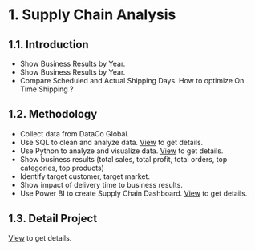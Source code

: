 # 1. Supply Chain Analysis 
## 1.1. Introduction
- Show Business Results by Year.
- Show Business Results by Year.
- Compare Scheduled and Actual Shipping Days. How to optimize On Time Shipping ?
## 1.2. Methodology 
- Collect data from DataCo Global.
- Use SQL to clean and analyze data. [View](https://github.com/huyvofjh/SupplyChainProjects/blob/main/SupplyChainAnalysis/SupplyChain.sql) to get details. 
- Use Python to analyze and visualize data. [View](https://github.com/huyvofjh/SupplyChainProjects/blob/main/SupplyChainAnalysis/SupplyChainManagement.ipynb) to get details. 
- Show business results (total sales, total profit, total orders, top categories, top products)
- Identify target customer, target market.
- Show impact of delivery time to business results.
- Use Power BI to create Supply Chain Dashboard. [View](https://github.com/huyvofjh/SupplyChainProjects/blob/main/SupplyChainAnalysis/SupplyChain.pbix) to get details. 
## 1.3. Detail Project 
[View](https://github.com/huyvofjh/SupplyChainProjects/blob/main/SupplyChainAnalysis/SupplyChain.pdf) to get details. 
